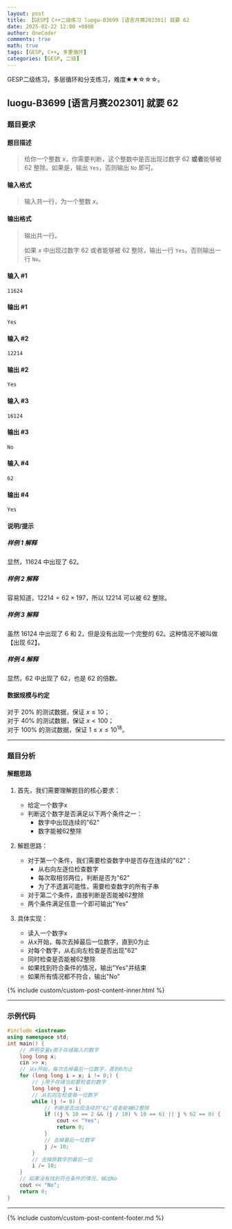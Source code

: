 ```yaml
---
layout: post
title: 【GESP】C++二级练习 luogu-B3699 [语言月赛202301] 就要 62
date: 2025-02-22 12:00 +0800
author: OneCoder
comments: true
math: true
tags: [GESP, C++, 多重循环]
categories: [GESP, 二级]
---
```

GESP二级练习，多层循环和分支练习，难度★★☆☆☆。

<!--more-->

## luogu-B3699 [语言月赛202301] 就要 62

### 题目要求

#### 题目描述

>给你一个整数 $x$，你需要判断，这个整数中是否出现过数字 $62$ **或者**能够被 $62$ 整除。如果是，输出 `Yes`，否则输出 `No` 即可。

#### 输入格式

>输入共一行，为一个整数 $x$。

#### 输出格式

>输出共一行。
>
>如果 $x$ 中出现过数字 $62$ 或者能够被 $62$ 整除，输出一行 `Yes`，否则输出一行 `No`。

#### 输入 #1

```console
11624
```

#### 输出 #1

```console
Yes
```

#### 输入 #2

```console
12214
```

#### 输出 #2

```console
Yes
```

#### 输入 #3

```console
16124
```

#### 输出 #3

```console
No
```

#### 输入 #4

```console
62
```

#### 输出 #4

```console
Yes
```

#### 说明/提示

##### 样例 1 解释

显然，$11624$ 中出现了 $62$。

##### 样例 2 解释

容易知道，$12214 = 62 \times 197$，所以 $12214$ 可以被 $62$ 整除。

##### 样例 3 解释

虽然 $16124$ 中出现了 $6$ 和 $2$，但是没有出现一个完整的 $62$。这种情况不被叫做【出现 $62$】。

##### 样例 4 解释

显然，$62$ 中出现了 $62$，也是 $62$ 的倍数。

#### 数据规模与约定

对于 $20\%$ 的测试数据，保证 $x \leq 10$；  
对于 $40\%$ 的测试数据，保证 $x < 100$；  
对于 $100\%$ 的测试数据，保证 $1 \leq x \leq 10 ^ {18}$。

---

### 题目分析

#### 解题思路

1. 首先，我们需要理解题目的核心要求：
   - 给定一个数字x
   - 判断这个数字是否满足以下两个条件之一：
     - 数字中出现连续的"62"
     - 数字能被62整除

2. 解题思路：
   - 对于第一个条件，我们需要检查数字中是否存在连续的"62"：
     - 从右向左逐位检查数字
     - 每次取相邻两位，判断是否为"62"
     - 为了不遗漏可能性，需要检查数字的所有子串
   - 对于第二个条件，直接判断是否能被62整除
   - 两个条件满足任意一个即可输出"Yes"

3. 具体实现：
   - 读入一个数字x
   - 从x开始，每次去掉最后一位数字，直到0为止
   - 对每个数字，从右向左检查是否出现"62"
   - 同时检查是否能被62整除
   - 如果找到符合条件的情况，输出"Yes"并结束
   - 如果所有情况都不符合，输出"No"

{% include custom/custom-post-content-inner.html %}

---

### 示例代码

```cpp
#include <iostream>
using namespace std;
int main() {
    // 声明变量x用于存储输入的数字
    long long x;
    cin >> x;
    // 从x开始，每次去掉最后一位数字，直到0为止
    for (long long i = x; i != 0;) {
        // j用于存储当前要检查的数字
        long long j = i;
        // 从右向左检查每一位数字
        while (j != 0) {
            // 判断是否出现连续的"62"或者能被62整除
            if ((j % 10 == 2 && (j / 10) % 10 == 6) || j % 62 == 0) {
                cout << "Yes";
                return 0;
            }
            // 去掉最后一位数字
            j /= 10;
        }
        // 去掉原数字的最后一位
        i /= 10;
    }
    // 如果没有找到符合条件的情况，输出No
    cout << "No";
    return 0;
}
```

---

{% include custom/custom-post-content-footer.md %}
